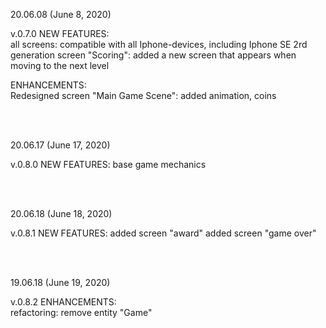 20.06.08 (June 8, 2020)

v.0.7.0 
NEW FEATURES: <br>
all screens: compatible with all Iphone-devices, including Iphone SE 2rd generation
screen "Scoring": added a new screen that appears when moving to the next level

ENHANCEMENTS: <br>
Redesigned screen "Main Game Scene": added animation, coins


<br>
<br>

20.06.17 (June 17, 2020) <br>

v.0.8.0
NEW FEATURES:
base game mechanics

<br>
<br>

20.06.18 (June 18, 2020) <br>

v.0.8.1
NEW FEATURES:
added screen "award"
added screen "game over"

<br>
<br>

19.06.18 (June 19, 2020) <br>

v.0.8.2
ENHANCEMENTS: <br>
refactoring: remove entity "Game"